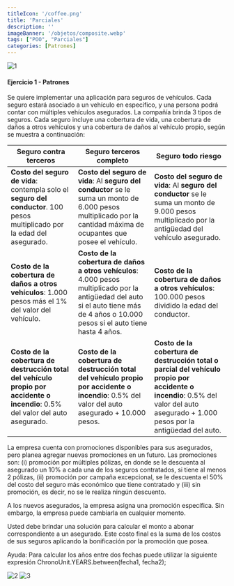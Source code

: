 ```yaml
---
titleIcon: '/coffee.png'
title: 'Parciales'
description: ''
imageBanner: '/objetos/composite.webp'
tags: ["POO", "Parciales"]
categories: [Patrones]
---
```


![1](https://github.com/Fabian-Martinez-Rincon/Fabian-Martinez-Rincon/assets/55964635/da385fe9-f496-4ad3-be7d-83f594281b4a)

#### Ejercicio 1 - Patrones

Se quiere implementar una aplicación para seguros de vehículos. Cada seguro estará asociado a un vehículo en específico, y una persona podrá contar con múltiples vehículos asegurados. La compañía brinda 3 tipos de seguros. Cada seguro incluye una cobertura de vida, una cobertura de daños a otros vehículos y una cobertura de daños al vehículo propio, según se muestra a continuación:

| Seguro contra terceros | Seguro terceros completo | Seguro todo riesgo |
|------------------------|--------------------------|--------------------|
| **Costo del seguro de vida**: contempla solo el **seguro del conductor**. 100 pesos multiplicado por la edad del asegurado. | **Costo del seguro de vida**: Al **seguro del conductor** se le suma un monto de 6.000 pesos multiplicado por la cantidad máxima de ocupantes que posee el vehículo. | **Costo del seguro de vida**: Al **seguro del conductor** se le suma un monto de 9.000 pesos multiplicado por la antigüedad del vehículo asegurado. |
| **Costo de la cobertura de daños a otros vehículos**: 1.000 pesos más el 1% del valor del vehículo. | **Costo de la cobertura de daños a otros vehículos**: 4.000 pesos multiplicado por la antigüedad del auto si el auto tiene más de 4 años o 10.000 pesos si el auto tiene hasta 4 años. | **Costo de la cobertura de daños a otros vehículos**: 100.000 pesos dividido la edad del conductor. |
| **Costo de la cobertura de destrucción total del vehículo propio por accidente o incendio**: 0.5% del valor del auto asegurado. | **Costo de la cobertura de destrucción total del vehículo propio por accidente o incendio**: 0.5% del valor del auto asegurado + 10.000 pesos. | **Costo de la cobertura de destrucción total o parcial del vehículo propio por accidente o incendio**: 0.5% del valor del auto asegurado + 1.000 pesos por la antigüedad del auto. |


La empresa cuenta con promociones disponibles para sus asegurados, pero planea agregar nuevas promociones en un futuro. Las promociones son: (i) promoción por múltiples pólizas, en donde se le descuenta al asegurado un 10% a cada una de los seguros contratados, si tiene al menos 2 pólizas, (ii) promoción por campaña excepcional, se le descuenta el 50% del costo del seguro más económico que tiene contratado y (iii) sin promoción, es decir, no se le realiza ningún descuento.

A los nuevos asegurados, la empresa asigna una promoción específica. Sin embargo, la empresa puede cambiarla en cualquier momento.

Usted debe brindar una solución para calcular el monto a abonar correspondiente a un asegurado. Este costo final es la suma de los costos de sus seguros aplicando la bonificación por la promoción que posea.

Ayuda: Para calcular los años entre dos fechas puede utilizar la siguiente expresión ChronoUnit.YEARS.between(fecha1, fecha2);



![2](https://github.com/Fabian-Martinez-Rincon/Fabian-Martinez-Rincon/assets/55964635/87fed2e8-71d9-45bc-8ac4-bd68f2ae041f)
![3](https://github.com/Fabian-Martinez-Rincon/Fabian-Martinez-Rincon/assets/55964635/8f8b1673-3499-4eb0-bc90-c0fc5d680cbc)
